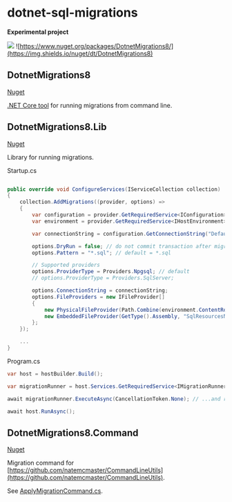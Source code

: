 # dotnet-sql-migrations

**Experimental project**

![](https://github.com/amityagov/dotnet-sql-migrations/workflows/build/badge.svg)
![https://www.nuget.org/packages/DotnetMigrations8/](https://img.shields.io/nuget/dt/DotnetMigrations8)

## DotnetMigrations8
[Nuget](https://www.nuget.org/packages/DotnetMigrations8)

[.NET Core tool](https://docs.microsoft.com/en-us/dotnet/core/tools/global-tools) for running migrations from command line.

## DotnetMigrations8.Lib
[Nuget](https://www.nuget.org/packages/DotnetMigrations8.Lib)

Library for running migrations.

Startup.cs
``` csharp

public override void ConfigureServices(IServiceCollection collection)
{
    collection.AddMigrations((provider, options) =>
    {
        var configuration = provider.GetRequiredService<IConfiguration>();
        var environment = provider.GetRequiredService<IHostEnvironment>();

        var connectionString = configuration.GetConnectionString("Default");

        options.DryRun = false; // do not commit transaction after migrations applied, default = false
        options.Pattern = "*.sql"; // default = *.sql

        // Supported providers
        options.ProviderType = Providers.Npgsql; // default
        // options.ProviderType = Providers.SqlServer;

        options.ConnectionString = connectionString;
        options.FileProviders = new IFileProvider[]
        {
            new PhysicalFileProvider(Path.Combine(environment.ContentRootPath, "sql")), // folder
            new EmbeddedFileProvider(GetType().Assembly, "SqlResourcesNamespace") // embedded sql files
        };
    });

    ...
}
```

Program.cs
``` csharp
var host = hostBuilder.Build();

var migrationRunner = host.Services.GetRequiredService<IMigrationRunner>(); // Get service...

await migrationRunner.ExecuteAsync(CancellationToken.None); // ...and run migrations

await host.RunAsync();
```

## DotnetMigrations8.Command
[Nuget](https://www.nuget.org/packages/DotnetMigrations8.Command)

Migration command for [https://github.com/natemcmaster/CommandLineUtils](https://github.com/natemcmaster/CommandLineUtils).

See [ApplyMigrationCommand.cs](./DotnetMigrations.Command/ApplyMigrationCommand.cs).
